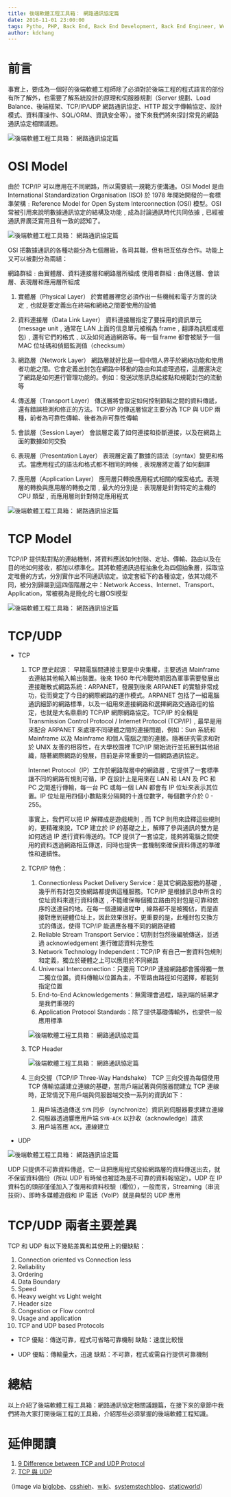 ```yaml
---
title: 後端軟體工程工具箱： 網路通訊協定篇
date: 2016-11-01 23:00:00
tags: Pytho, PHP, Back End, Back End Development, Back End Engineer, Web, TCP, HTTP, UDP
author: kdchang
---
```

# 前言
事實上，要成為一個好的後端軟體工程師除了必須對於後端工程的程式語言的部份有所了解外，也需要了解系統設計的原理和伺服器規劃（Server 規劃、Load Balance、後端框架、TCP/IP/UDP 網路通訊協定、HTTP 超文字傳輸協定、設計模式、資料庫操作、SQL/ORM、資訊安全等）。接下來我們將來探討常見的網路通訊協定相關議題。

![後端軟體工程工具箱： 網路通訊協定篇 ](tcp-ip.png) 

# OSI Model
由於 TCP/IP 可以應用在不同網路，所以需要統一規範方便溝通。OSI Model 是由 International Standardization Organisation (ISO) 於 1978 年開始開發的一套標準架構﹕Reference Model for Open System Interconnection (OSI) 模型。OSI 常被引用來說明數據通訊協定的結構及功能﹐成為討論通訊時代共同依據﹐已經被通訊界廣泛實用且有一致的認知了。

![後端軟體工程工具箱： 網路通訊協定篇 ](osi-tcp-ip-model.gif) 

OSI 把數據通訊的各種功能分為七個層級，各司其職，但有相互依存合作。功能上又可以被劃分為兩組：

網路群組﹕由實體層、資料連接層和網路層所組成
使用者群組﹕由傳送層、會談層、表現層和應用層所組成

1. 實體層（Physical Layer）
於實體層裡您必須作出一些機械和電子方面的決定﹐也就是要定義出在終端和網絡之間要使用的設備

2. 資料連接層（Data Link Layer）
資料連接層指定了要採用的資訊單元 (message unit﹐通常在 LAN 上面的信息單元被稱為 frame﹐翻譯為訊框或框包)﹐還有它們的格式﹑以及如何通過網路等。每一個 frame 都會被賦予一個 MAC 位址碼和偵錯監測值（checksum）

3. 網路層（Network Layer）
網路層就好比是一個中間人界乎於網絡功能和使用者功能之間。它會定義出封包在網路中移動的路由和其處理過程，這層還決定了網路是如何進行管理功能的。例如：發送狀態訊息給接點和規範封包的流動等

4. 傳送層（Transport Layer）
傳送層將會設定如何控制節點之間的資料傳遞，還有錯誤檢測和修正的方法。TCP/IP 的傳送層協定主要分為 TCP 與 UDP 兩種，前者為可靠性傳輸、後者為非可靠性傳輸

5. 會談層（Session Layer）
會談層定義了如何連接和掛斷連接，以及在網路上面的數據如何交換

6. 表現層（Presentation Layer）
表現層定義了數據的語法（syntax）變更和格式。當應用程式的語法和格式都不相同的時候﹐表現層將定義了如何翻譯

7. 應用層（Application Layer）
應用層只轉換應用程式相關的檔案格式。表現層的轉換與應用層的轉換之間﹐最大的分別是﹕表現層是針對特定的主機的 CPU 類型﹐而應用層則針對特定應用程式

![後端軟體工程工具箱： 網路通訊協定篇 ](frame-data.png) 

# TCP Model
TCP/IP 提供點對點的連結機制，將資料應該如何封裝、定址、傳輸、路由以及在目的地如何接收，都加以標準化。其將軟體通訊過程抽象化為四個抽象層，採取協定堆疊的方式，分別實作出不同通訊協定。協定套組下的各種協定，依其功能不同，被分別歸屬到這四個階層之中：Network Access、Internet、Transport、Application，常被視為是簡化的七層OSI模型

![後端軟體工程工具箱： 網路通訊協定篇 ](osi-tcp-ip-model.gif) 

# TCP/UDP

- TCP
	
	1. TCP 歷史起源：
		早期電腦間連接主要是中央集權，主要透過 Mainframe 去連結其他輸入輸出裝置。後來 1960 年代冷戰時期因為軍事需要發展出連接離散式網路系統：ARPANET，發展到後來 ARPANET 的實驗非常成功，從而奠定了今日的網際網路的運作模式。ARPANET 包括了一組電腦通訊細節的網路標準，以及一組用來連接網路和選擇網路交通路徑的協定，也就是大名鼎鼎的 TCP/IP 網際網路協定。TCP/IP 的全稱是 Transmission Control Protocol / Internet Protocol (TCP/IP)﹐最早是用來配合 ARPANET 來處理不同硬體之間的連接問題，例如：Sun 系統和 Mainframe 以及 Mainframe 和個人電腦之間的連接。隨著研究需求和對於 UNIX 友善的相容性，在大學校園裡 TCP/IP 開始流行並拓展到其他組織，隨著網際網路的發展，目前是非常重要的一個網路通訊協定。

		Internet Protocol（IP）工作於網路階層中的網路層﹐它提供了一套標準讓不同的網路有規則可循，IP 在設計上是用來在 LAN 和 LAN 及 PC 和 PC 之間進行傳輸，每一台 PC 或每一個 LAN 都會有 IP 位址來表示其位置。IP 位址是用四個小數點來分隔開的十進位數字，每個數字介於 0 - 255。 

		事實上，我們可以把 IP 解釋成是遊戲規則﹐而 TCP 則用來詮釋這些規則的，更精確來說，TCP 建立於 IP 的基礎之上，解釋了參與通訊的雙方是如何透過 IP 進行資料傳送的。TCP 提供了一套協定，能夠將電腦之間使用的資料透過網路相互傳送，同時也提供一套機制來確保資料傳送的準確性和連續性。

	2. TCP/IP 特色：
		1. Connectionless Packet Delivery Service：是其它網路服務的基礎﹐幾乎所有封包交換網路都提供這種服務。TCP/IP 是根據訊息中所含的位址資料來進行資料傳送﹐不能確保每個獨立路由的封包是可靠和依序的送達目的地。在每一個連線過程中﹐線路都不是被獨佔，而是直接對應到硬體位址上，因此效果很好。更重要的是，此種封包交換方式的傳送，使得 TCP/IP 能適應各種不同的網路硬體
		2. Reliable Stream Transport Service：切割封包然後編號傳送，並透過 acknowledgement 進行確認資料完整性
		3. Network Technology Independent：TCP/IP 有自己一套資料包規則和定義，獨立於硬體之上可以應用於不同網路
		4. Universal Interconnection：只要用 TCP/IP 連接網路都會獲得獨一無二獨立位置。資料傳輸以位置為主，不管路由路徑如何選擇，都能到指定位置
		5. End-to-End Acknowledgements：無需理會過程，端到端的結果才是我們重視的
		6. Application Protocol Standards：除了提供基礎傳輸外，也提供一般應用標準

		![後端軟體工程工具箱： 網路通訊協定篇 ](tcp-3wh.gif)
	
	3. TCP Header

		![後端軟體工程工具箱： 網路通訊協定篇 ](tcp-header.jpg) 

	4. 三向交握（TCP/IP Three-Way Handshake）
		TCP 三向交握為每個使用 TCP 傳輸協議建立連線的基礎，當用戶端試著與伺服器間建立 TCP 連線時，正常情況下用戶端與伺服器端交換一系列的資訊如下：

		1. 用戶端透過傳送 `SYN` 同步（synchronize）資訊到伺服器要求建立連線
		2. 伺服器透過響應用戶端 `SYN-ACK` 以抄收（acknowledge）請求
		3. 用戶端答應 `ACK`，連線建立

- UDP

![後端軟體工程工具箱： 網路通訊協定篇 ](udp-header.jpg) 

UDP 只提供不可靠資料傳遞，它一旦把應用程式發給網路層的資料傳送出去，就不保留資料備份（所以 UDP 有時候也被認為是不可靠的資料報協定）。UDP 在 IP 資料包的頭部僅僅加入了復用和資料校驗（欄位），一般而言，Streaming（串流技術）、即時多媒體遊戲和 IP 電話（VoIP）就是典型的 UDP 應用

# TCP/UDP 兩者主要差異

TCP 和 UDP 有以下幾點差異和其使用上的優缺點：

1. Connection oriented vs Connection less
2. Reliability
3. Ordering
4. Data Boundary
5. Speed
6. Heavy weight vs Light weight
7. Header size
8. Congestion or Flow control
9. Usage and application
10. TCP and UDP based Protocols

- TCP 
	優點：傳送可靠，程式可省略可靠機制
	缺點：速度比較慢

- UDP 
	優點：傳輸量大，迅速
	缺點：不可靠，程式或需自行提供可靠機制

# 總結
以上介紹了後端軟體工程工具箱：網路通訊協定相關議題篇，在接下來的章節中我們將為大家打開後端工程的工具箱，介紹那些必須掌握的後端軟體工程知識。

# 延伸閱讀
1. [9 Difference between TCP and UDP Protocol](http://javarevisited.blogspot.tw/2014/07/9-difference-between-tcp-and-udp-protocol.html)
2. [TCP 與 UDP](http://www.pcnet.idv.tw/pcnet/network/network_ip_tcp.htm)

（image via [biglobe](http://www5e.biglobe.ne.jp/%257eaji/3min/img/connect3a.gif)、[csshieh](http://bit.kuas.edu.tw/~csshieh/teach/np/tcpip/)、[wiki](https://zh.wikipedia.org/zh-tw/TCP/IP%E5%8D%8F%E8%AE%AE%E6%97%8F)、[systemstechblog](https://systemstechblog.files.wordpress.com/2011/02/tcpheader.jpg)、[staticworld](http://core0.staticworld.net/images/idge/imported/article/nww/2008/05/01fig46-100279132-orig.jpg)）

